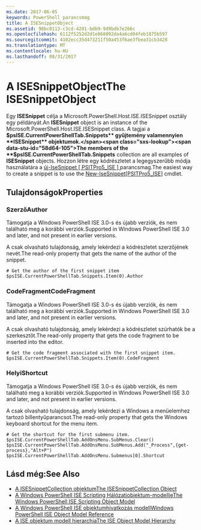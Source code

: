 ```yaml
---
ms.date: 2017-06-05
keywords: PowerShell parancsmag
title: A ISESnippetObject
ms.assetid: 98bc8113-c3cd-4201-bdb9-9d9bdb7e266c
ms.openlocfilehash: 6112f5252d2d1e868092da4a6cd04feb1875b597
ms.sourcegitcommit: 4102ecc35d473211f50a453f6ae3fbea31cb3428
ms.translationtype: MT
ms.contentlocale: hu-HU
ms.lasthandoff: 08/31/2017
---
```

# <a name="the-isesnippetobject"></a><span data-ttu-id="58d64-103">A ISESnippetObject</span><span class="sxs-lookup"><span data-stu-id="58d64-103">The ISESnippetObject</span></span>
  <span data-ttu-id="58d64-104">Egy **ISESnippet** célja a Microsoft.PowerShell.Host.ISE.ISESnippet osztály egy példányát.</span><span class="sxs-lookup"><span data-stu-id="58d64-104">An **ISESnippet** object is an instance of the Microsoft.PowerShell.Host.ISE.ISESnippet class.</span></span> <span data-ttu-id="58d64-105">A tagjai a **$psISE.CurrentPowerShellTab.Snippets** gyűjtemény valamennyien **ISESnippet** objektumok.</span><span class="sxs-lookup"><span data-stu-id="58d64-105">The members of the **$psISE.CurrentPowerShellTab.Snippets** collection are all examples of **ISESnippet** objects.</span></span> <span data-ttu-id="58d64-106">Hozzon létre egy kódrészletet a legegyszerűbb módja használatára a [új-IseSnippet &#91; PSITPro5_ISE &#93; ](https://technet.microsoft.com/en-us/library/0a6339a3-2683-4a8e-8929-90ad9a95c3e0) parancsmag.</span><span class="sxs-lookup"><span data-stu-id="58d64-106">The easiest way to create a snippet is to use the [New-IseSnippet&#91;PSITPro5_ISE&#93;](https://technet.microsoft.com/en-us/library/0a6339a3-2683-4a8e-8929-90ad9a95c3e0) cmdlet.</span></span>

## <a name="properties"></a><span data-ttu-id="58d64-107">Tulajdonságok</span><span class="sxs-lookup"><span data-stu-id="58d64-107">Properties</span></span>

### <a name="author"></a><span data-ttu-id="58d64-108">Szerző</span><span class="sxs-lookup"><span data-stu-id="58d64-108">Author</span></span>
  <span data-ttu-id="58d64-109">Támogatja a Windows PowerShell ISE 3.0-s és újabb verziók, és nem található meg a korábbi verziók.</span><span class="sxs-lookup"><span data-stu-id="58d64-109">Supported in Windows PowerShell ISE 3.0 and later, and not present in earlier versions.</span></span> 

 <span data-ttu-id="58d64-110">A csak olvasható tulajdonság, amely lekérdezi a kódrészletet szerzőjének nevét.</span><span class="sxs-lookup"><span data-stu-id="58d64-110">The read-only property that gets the name of the author of the snippet.</span></span>

```
# Get the author of the first snippet item
$psISE.CurrentPowerShellTab.Snippets.Item(0).Author

```

### <a name="codefragment"></a><span data-ttu-id="58d64-111">CodeFragment</span><span class="sxs-lookup"><span data-stu-id="58d64-111">CodeFragment</span></span>
  <span data-ttu-id="58d64-112">Támogatja a Windows PowerShell ISE 3.0-s és újabb verziók, és nem található meg a korábbi verziók.</span><span class="sxs-lookup"><span data-stu-id="58d64-112">Supported in Windows PowerShell ISE 3.0 and later, and not present in earlier versions.</span></span> 

 <span data-ttu-id="58d64-113">A csak olvasható tulajdonság, amely lekérdezi a kódrészletet szúrhatók be a szerkesztőt.</span><span class="sxs-lookup"><span data-stu-id="58d64-113">The read-only property that gets the code fragment to be inserted into the editor.</span></span>

```
# Get the code fragment associated with the first snippet item.
$psISE.CurrentPowerShellTab.Snippets.Item(0).CodeFragment

```

### <a name="shortcut"></a><span data-ttu-id="58d64-114">Helyi</span><span class="sxs-lookup"><span data-stu-id="58d64-114">Shortcut</span></span>
  <span data-ttu-id="58d64-115">Támogatja a Windows PowerShell ISE 3.0-s és újabb verziók, és nem található meg a korábbi verziók.</span><span class="sxs-lookup"><span data-stu-id="58d64-115">Supported in Windows PowerShell ISE 3.0 and later, and not present in earlier versions.</span></span> 

 <span data-ttu-id="58d64-116">A csak olvasható tulajdonság, amely lekérdezi a Windows a menüelemhez tartozó billentyűparancsot.</span><span class="sxs-lookup"><span data-stu-id="58d64-116">The read-only property that gets the Windows keyboard shortcut for the menu item.</span></span>

```
# Get the shortcut for the first submenu item.
$psISE.CurrentPowerShellTab.AddOnsMenu.SubMenus.Clear()
$psISE.CurrentPowerShellTab.AddOnsMenu.SubMenus.Add("_Process",{get-process},"Alt+P")
$psISE.CurrentPowerShellTab.AddOnsMenu.Submenus[0].Shortcut
```

## <a name="see-also"></a><span data-ttu-id="58d64-117">Lásd még:</span><span class="sxs-lookup"><span data-stu-id="58d64-117">See Also</span></span>
- [<span data-ttu-id="58d64-118">A ISESnippetCollection objektum</span><span class="sxs-lookup"><span data-stu-id="58d64-118">The ISESnippetCollection Object</span></span>](The-ISESnippetCollection-Object.md) 
- [<span data-ttu-id="58d64-119">A Windows PowerShell ISE Scripting Hálózatiobjektum-modellje</span><span class="sxs-lookup"><span data-stu-id="58d64-119">The Windows PowerShell ISE Scripting Object Model</span></span>](The-Windows-PowerShell-ISE-Scripting-Object-Model.md) 
- [<span data-ttu-id="58d64-120">A Windows PowerShell ISE objektumhivatkozás modell</span><span class="sxs-lookup"><span data-stu-id="58d64-120">Windows PowerShell ISE Object Model Reference</span></span>](Windows-PowerShell-ISE-Object-Model-Reference.md) 
- [<span data-ttu-id="58d64-121">A ISE objektum modell hierarchia</span><span class="sxs-lookup"><span data-stu-id="58d64-121">The ISE Object Model Hierarchy</span></span>](The-ISE-Object-Model-Hierarchy.md)

  
